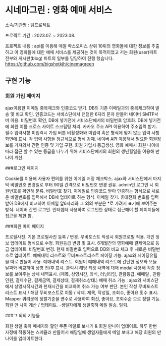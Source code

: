 
# 시네마그린 : 영화 예매 서비스

소속/기관명 : 팀프로젝트

프로젝트 기간 : 2023.07. ~ 2023.08.

프로젝트 내용 : api를 이용해 매일 박스오피스 상위 10위의 영화들에 대한 정보를 추출하고 이 영화들에 대한 예매 서비스를 제공하는 것이 목적이었고 저는 회원(user)파트 전부와 게시판(blog) 파트의 일부를 담당하여 진행 했습니다.
https://github.com/bigshotkjh/cinemagreen

## 구현 기능

### 회원 가입 페이지
ajax이용한 이메일 중복체크와 인증코드 받기.
DB의 기존 이메일과의 중복체크하여 발송 및 비교 확인.
인증코드는 서비스단에서 랜덤한 6자리 문자 만들어 네이버 SMTP서버 이용.
비밀번호 확인, DB에 넣기전에 서비스단에서의 비밀번호 암호화.
DB에 넣기전에 회원 이름 크로스 사이트 스크립팅 처리.
카카오 주소 API 이용하여 주소입력 받기.
필수 입력사항 미입력시 가입 버튼 비활성화와 미입력 혹은 형식에 맞지 않는 입력 사항 화면에 표시.
각 입력 사항들 정규식으로 형식 강제.
네이버 API 이용해서 필요한 회원정보를 가져와서 간편 인증 및 가입 구현.
회원 가입시 등급생성.
영화 예매시 회원 나이에 따라 접근 할 수 있는 등급을 나누기 위해 서비스단에서의 회원의 생년월일을 이용해 만나이 계산.

###로그인 페이지

Cookie를 이용해 사용자 편의를 위한 이메일 저장 체크박스.
ajax와 서비스단에서 마지막 비밀번호 변경일로 부터 90일 간격으로 비밀번호 변경 권유.
admin인 로그인 시 회원번호를 확인해 분류.
비밀번호 찾기.
이메일로 인증코드 받아 인증하는 형식으로 새로운 비밀번호를 입력해서 DB에 업데이트 하는 형식.
이메일 찾기.
휴대전화 번호를 입력받아 DB에서 비교하여 이메일 앞6자리와 그 외의 부분은 *로 가려서 표기해 보여주는 방식.
네이버 간편 로그인.
인터셉터 사용하여 로그인한 상태로 접근해야 할 페이지들에 접근을 제한 함.

###회원 마이 페이지

프로필사진.
기본 프로필사진 등록 / 변경.
무비포스트 작성시 회원프로필 적용.
개인 정보 업데이트 형식으로 수정.
회원등급 변경 및 표시.
6개월간의 영화예매 결제액으로 등급 업데이트.
비밀번호 변경.
현재 비밀번호 입력으로 DB와 비교 체크 후 새로운 비밀번호로 업데이트.
예매내역 리스트와 무비포스트리스트 페이징 기능.
ajax와 페이징유틸을 따로 만들어 사용.
예매내역 리스트.
회원이 예매내역 리스트에 간단한 정보와 오늘 날짜와 비교하여 상영 전/후 표시.
클릭시 해당 티켓 내역에 대해 modal 사용해 각종 정보를 보여주는 상세 내역표시. (제목, 상영시간, 좌석, 러닝타임, 관람등급, 예매일 , 관람인원, 결제수단, 결제금액, 결제상태, 결제취소상태.)
예매 취소 기능 : ajax와 서비스단에서 상영시작시간과 현재시간을 비교하여 취소 가능 여부 판단.
본인 작성 무비포스트 리스트 표시 / 해당 무비포스트로 이동 / 삭제.
제목, 작성일, 조회수, 좋아요 횟수 표시.
Mapper 쿼리문에 정렬기준을 변수로 사용하여 최신, 좋아요, 조회수순 으로 정렬 기능.
회원 만 나이 계산 / 업데이트. -생일자에게 생일축하 메일 발송.
탈퇴.

###그 외의 기능들

회원 생일 축하 메세지와 할인 쿠폰 메일로 보내기 & 회원 만나이 업데이트.
하루 한번 자정에 작동하는 스케쥴러 만들어서 해당일에 생일자들에게 메일 보내고 해당 회원의 만나이를 업데이트한다.
